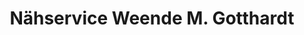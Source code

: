 ---
title: "Nähservice Weende M. Gotthardt"
url: /goettingen/naehservice-weende-m-gotthardt/
shop: Schneiderei
---